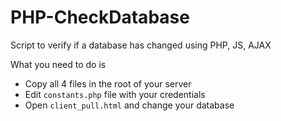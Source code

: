 # PHP-CheckDatabase
Script to verify if a database has changed using PHP, JS, AJAX

What you need to do is 
  - Copy all 4 files in the root of your server
  - Edit ``` constants.php ``` file with your credentials
  - Open ``` client_pull.html ``` and change your database 
